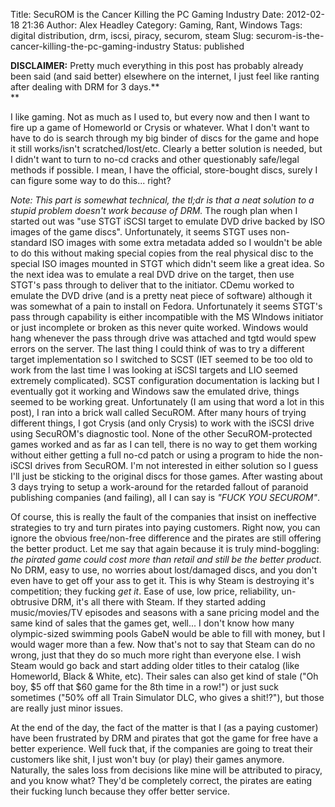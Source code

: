 Title: SecuROM is the Cancer Killing the PC Gaming Industry
Date: 2012-02-18 21:36
Author: Alex Headley
Category: Gaming, Rant, Windows
Tags: digital distribution, drm, iscsi, piracy, securom, steam
Slug: securom-is-the-cancer-killing-the-pc-gaming-industry
Status: published

**DISCLAIMER:** Pretty much everything in this post has probably already
been said (and said better) elsewhere on the internet, I just feel like
ranting after dealing with DRM for 3 days.**  
**

I like gaming. Not as much as I used to, but every now and then I want
to fire up a game of Homeworld or Crysis or whatever. What I don't want
to have to do is search through my big binder of discs for the game and
hope it still works/isn't scratched/lost/etc. Clearly a better solution
is needed, but I didn't want to turn to no-cd cracks and other
questionably safe/legal methods if possible. I mean, I have the
official, store-bought discs, surely I can figure some way to do this...
right?

*Note: This part is somewhat technical, the tl;dr is that a neat
solution to a stupid problem doesn't work because of DRM.* The rough
plan when I started out was "use STGT iSCSI target to emulate DVD drive
backed by ISO images of the game discs". Unfortunately, it seems STGT
uses non-standard ISO images with some extra metadata added so I
wouldn't be able to do this without making special copies from the real
physical disc to the special ISO images mounted in STGT which didn't
seem like a great idea. So the next idea was to emulate a real DVD drive
on the target, then use STGT's pass through to deliver that to the
initiator. CDemu worked to emulate the DVD drive (and is a pretty neat
piece of software) although it was somewhat of a pain to install on
Fedora. Unfortunately it seems STGT's pass through capability is either
incompatible with the MS WIndows initiator or just incomplete or broken
as this never quite worked. Windows would hang whenever the pass through
drive was attached and tgtd would spew errors on the server. The last
thing I could think of was to try a different target implementation so I
switched to SCST (IET seemed to be too old to work from the last time I
was looking at iSCSI targets and LIO seemed extremely complicated). SCST
configuration documentation is lacking but I eventually got it working
and Windows saw the emulated drive, things seemed to be working great.
Unfortunately (I am using that word a lot in this post), I ran into a
brick wall called SecuROM. After many hours of trying different things,
I got Crysis (and only Crysis) to work with the iSCSI drive using
SecuROM's diagnostic tool. None of the other SecuROM-protected games
worked and as far as I can tell, there is no way to get them working
without either getting a full no-cd patch or using a program to hide the
non-iSCSI drives from SecuROM. I'm not interested in either solution so
I guess I'll just be sticking to the original discs for those games.
After wasting about 3 days trying to setup a work-around for the
retarded fallout of paranoid publishing companies (and failing), all I
can say is *"FUCK YOU SECUROM"*.

Of course, this is really the fault of the companies that insist on
ineffective strategies to try and turn pirates into paying customers.
Right now, you can ignore the obvious free/non-free difference and the
pirates are still offering the better product. Let me say that again
because it is truly mind-boggling: *the pirated game could cost more
than retail and still be the better product*. No DRM, easy to use, no
worries about lost/damaged discs, and you don't even have to get off
your ass to get it. This is why Steam is destroying it's competition;
they fucking *get it*. Ease of use, low price, reliability, un-obtrusive
DRM, it's all there with Steam. If they started adding music/movies/TV
episodes and seasons with a sane pricing model and the same kind of
sales that the games get, well... I don't know how many olympic-sized
swimming pools GabeN would be able to fill with money, but I would wager
more than a few. Now that's not to say that Steam can do no wrong, just
that they do so much more right than everyone else. I wish Steam would
go back and start adding older titles to their catalog (like Homeworld,
Black & White, etc). Their sales can also get kind of stale ("Oh boy,
\$5 off that \$60 game for the 8th time in a row!") or just suck
sometimes ("50% off all Train Simulator DLC, who gives a shit!?"), but
those are really just minor issues.

At the end of the day, the fact of the matter is that I (as a paying
customer) have been frustrated by DRM and pirates that got the game for
free have a better experience. Well fuck that, if the companies are
going to treat their customers like shit, I just won't buy (or play)
their games anymore. Naturally, the sales loss from decisions like mine
will be attributed to piracy, and you know what? They'd be completely
correct, the pirates are eating their fucking lunch because they offer
better service.
